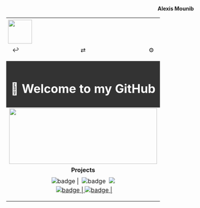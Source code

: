 <!-- Prénom à droite hors de la table -->
<p align="right"><b>Alexis Mounib</b></p>

<!-- Table principale pleine largeur possible -->
<table align="center" width="100%"">

  <!-- Icon en haut à gauche -->
  <tr>
    <td colspan="3" align="left" style="padding:5px;">
      <img src="https://raw.githubusercontent.com/zoyern/badges/main/icon.gif" height="64">
    </td>
  </tr>

  <!-- Ligne des 3 boutons, colonnes égales -->
  <tr>
    <td align="left" width="33%">
      <span style="
        padding: 4px 8px;
        border-radius: 2px;
        width: 60px;
        height: 30px;
        text-align: center;
      ">↩</span>
    </td>
    <td align="center" width="33%">
      <span style="
        padding: 4px 8px;
        border-radius: 2px;
        width: 60px;
        height: 30px;
        text-align: center;
      ">⇄</span>
    </td>
    <td align="right" width="33%">
      <span style="
        padding: 4px 8px;
        border-radius: 2px;
        width: 60px;
        height: 30px;
        text-align: center;
      ">⚙</span>
    </td>
  </tr>

  <!-- Séparateur full width -->
  <tr>
    <td colspan="3">
      <img src="https://raw.githubusercontent.com/zoyern/badges/main/sep.gif" width="100%" height="10">
    </td>
  </tr>

  <!-- Welcome message -->
  <tr>
    <td colspan="3" align="center" bgcolor="#333" style="color: #fff; font-weight: bold; padding: 10px;">
      <h1>👋 Welcome to my GitHub </h1>
    </td>
  </tr>

  <!-- Banner GIF -->
  <tr>
    <td colspan="3">
      <img src="https://raw.githubusercontent.com/zoyern/badges/main/banner.gif" width="100%" height="150px">
    </td>
  </tr>

<!-- Projects -->
<tr>
    <td align="center" colspan="3" width="100%">
      <b>Projects</b>
    </td>
</tr>
<tr>
  <td align="center" colspan="3" width="100%">
    <a href="https://github.com/zoyern/42_school_projects" style="text-decoration:none;">
      <img src="https://raw.githubusercontent.com/zoyern/badges/main/42_school_projects_commits.svg?v=3" alt="badge"> |
      </a>
  <div style="display:inline-block;margin:4px;" onclick="window.open('https://github.com/zoyern/42_school_projects')">
    <img src="https://raw.githubusercontent.com/zoyern/badges/main/42_school_projects_commits.svg?v=3" alt="badge">
  </div>
<a href="..." style="text-decoration:none;">
  <img src="badge.svg"><br><img src="https://raw.githubusercontent.com/transparentpixel.png" width="1" height="1">
</a>
    <a href="https://github.com/zoyern/42_school_projects">
      <img src="https://raw.githubusercontent.com/zoyern/badges/main/42_school_projects_commits.svg?v=3" alt="badge"> |
    </a>
    <a href="https://github.com/zoyern/42_school_projects">
      <img src="https://raw.githubusercontent.com/zoyern/badges/main/42_school_projects_commits.svg?v=3" alt="badge"> |
    </a>
  </td>
</tr>

  <tr>
    <td colspan="3">
      <img src="https://raw.githubusercontent.com/zoyern/badges/main/sep.gif" width="100%" height="10">
    </td>
  </tr>


</table>
